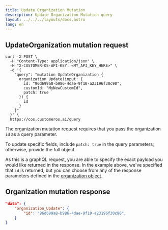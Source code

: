 ```yaml
---
title: Update Organization Mutation
description: Update Organization Mutation query
layout: ../../../layouts/docs.astro
lang: en
---
```


## UpdateOrganization mutation request

```curl
curl -X POST \
  -H "Content-Type: application/json" \
  -H "X-CUSTOMER-OS-API-KEY: <MY_API_KEY_HERE>" \
  -d '{
    "query": "mutation UpdateOrganization { 
      organization_Update(input: { 
        id: "96d699a8-b986-4dae-9f10-a23196f30c90", 
        customId: "MyNewCustomId",
        patch: true
      }) { 
        id 
      } 
    }"
  }' \
  https://cos.customeros.ai/query

```

The organization mutation request requires that you pass the organization `id` as a query parameter.  

To update specific fields, include `patch: true` in the query parameters; otherwise, provide the full object.

As this is a graphQL request, you are able to specify the exact payload you would like returned in the response.  In the example above, we've specified that `id` is returned, but you can choose from any of the response parameters defined in the [organization object](objects/organization).

## Organization mutation response
```json
"data": {
    "organization_Update": {
        "id": "96d699a8-b986-4dae-9f10-a23196f30c90",
    }
}
```